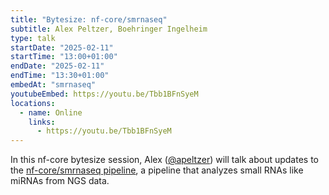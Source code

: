 ```yaml
---
title: "Bytesize: nf-core/smrnaseq"
subtitle: Alex Peltzer, Boehringer Ingelheim
type: talk
startDate: "2025-02-11"
startTime: "13:00+01:00"
endDate: "2025-02-11"
endTime: "13:30+01:00"
embedAt: "smrnaseq"
youtubeEmbed: https://youtu.be/Tbb1BFnSyeM
locations:
  - name: Online
    links:
      - https://youtu.be/Tbb1BFnSyeM
---
```


In this nf-core bytesize session, Alex ([@apeltzer](https://github.com/apeltzer)) will talk about updates to the [nf-core/smrnaseq pipeline](https://nf-co.re/smrnaseq/), a pipeline that analyzes small RNAs like miRNAs from NGS data.
